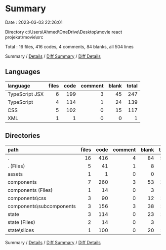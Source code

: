 # Summary

Date : 2023-03-03 22:26:01

Directory c:\\Users\\Ahmed\\OneDrive\\Desktop\\movie react projekat\\movie\\src

Total : 16 files,  416 codes, 4 comments, 84 blanks, all 504 lines

Summary / [Details](details.md) / [Diff Summary](diff.md) / [Diff Details](diff-details.md)

## Languages
| language | files | code | comment | blank | total |
| :--- | ---: | ---: | ---: | ---: | ---: |
| TypeScript JSX | 6 | 199 | 3 | 45 | 247 |
| TypeScript | 4 | 114 | 1 | 24 | 139 |
| CSS | 5 | 102 | 0 | 15 | 117 |
| XML | 1 | 1 | 0 | 0 | 1 |

## Directories
| path | files | code | comment | blank | total |
| :--- | ---: | ---: | ---: | ---: | ---: |
| . | 16 | 416 | 4 | 84 | 504 |
| . (Files) | 5 | 41 | 1 | 8 | 50 |
| assets | 1 | 1 | 0 | 0 | 1 |
| components | 7 | 260 | 3 | 53 | 316 |
| components (Files) | 1 | 14 | 0 | 3 | 17 |
| components\\css | 3 | 90 | 0 | 12 | 102 |
| components\\subcomponents | 3 | 156 | 3 | 38 | 197 |
| state | 3 | 114 | 0 | 23 | 137 |
| state (Files) | 2 | 14 | 0 | 3 | 17 |
| state\\slices | 1 | 100 | 0 | 20 | 120 |

Summary / [Details](details.md) / [Diff Summary](diff.md) / [Diff Details](diff-details.md)